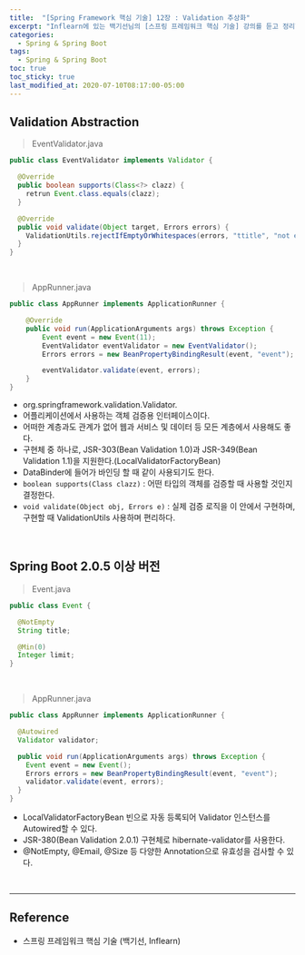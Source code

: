 ```yaml
---
title:  "[Spring Framework 핵심 기술] 12장 : Validation 추상화"
excerpt: "Inflearn에 있는 백기선님의 [스프링 프레임워크 핵심 기술] 강의를 듣고 정리한 필기입니다."
categories:
  - Spring & Spring Boot
tags:
  - Spring & Spring Boot
toc: true
toc_sticky: true
last_modified_at: 2020-07-10T08:17:00-05:00
---
```


## Validation Abstraction

> EventValidator.java

```java
public class EventValidator implements Validator {

  @Override
  public boolean supports(Class<?> clazz) {
    retrun Event.class.equals(clazz);
  }

  @Override
  public void validate(Object target, Errors errors) {
    ValidationUtils.rejectIfEmptyOrWhitespaces(errors, "ttitle", "not empty");
  }
}
```

<br>

> AppRunner.java

```java
public class AppRunner implements ApplicationRunner {

    @Override
    public void run(ApplicationArguments args) throws Exception {
        Event event = new Event(11);
        EventValidator eventValidator = new EventValidator();
        Errors errors = new BeanPropertyBindingResult(event, "event");

        eventValidator.validate(event, errors);
    }
}
```

* org.springframework.validation.Validator.
* 어플리케이션에서 사용하는 객체 검증용 인터페이스이다.
* 어떠한 계층과도 관계가 없어 웹과 서비스 및 데이터 등 모든 계층에서 사용해도 좋다.
* 구현체 중 하나로, JSR-303(Bean Validation 1.0)과 JSR-349(Bean Validation 1.1)을 지원한다.(LocalValidatorFactoryBean)
* DataBinder에 들어가 바인딩 할 때 같이 사용되기도 한다.
* ``boolean supports(Class clazz)`` : 어떤 타입의 객체를 검증할 때 사용할 것인지 결정한다.
* ``void validate(Object obj, Errors e)`` : 실제 검증 로직을 이 안에서 구현하며, 구현할 때 ValidationUtils 사용하며 편리하다.

<br>

## Spring Boot 2.0.5 이상 버전

> Event.java

```java
public class Event {

  @NotEmpty
  String title;

  @Min(0)
  Integer limit;
}
```

<br>

> AppRunner.java

```java
public class AppRunner implements ApplicationRunner {

  @Autowired
  Validator validator;

  public void run(ApplicationArguments args) throws Exception {
    Event event = new Event();
    Errors errors = new BeanPropertyBindingResult(event, "event");
    validator.validate(event, errors);
  }
}
```

* LocalValidatorFactoryBean 빈으로 자동 등록되어 Validator 인스턴스를 Autowired할 수 있다.
* JSR-380(Bean Validation 2.0.1) 구현체로 hibernate-validator를 사용한다.
* @NotEmpty, @Email, @Size 등 다양한 Annotation으로 유효성을 검사할 수 있다.

<br>

---

## Reference

*	스프링 프레임워크 핵심 기술 (백기선, Inflearn)
